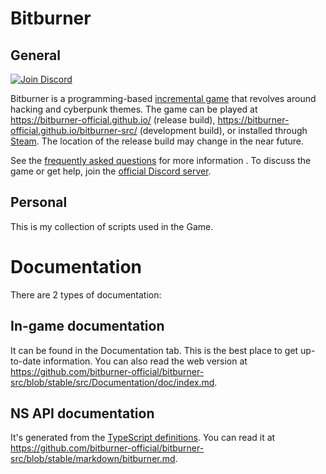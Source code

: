 # Bitburner

## General
[![Join Discord](https://img.shields.io/discord/415207508303544321)](https://discord.gg/TFc3hKD)

Bitburner is a programming-based [incremental game](https://en.wikipedia.org/wiki/Incremental_game)
that revolves around hacking and cyberpunk themes.
The game can be played at https://bitburner-official.github.io/ (release build), https://bitburner-official.github.io/bitburner-src/ (development build), or installed through [Steam](https://store.steampowered.com/app/1812820/Bitburner/).
The location of the release build may change in the near future.

See the [frequently asked questions](./doc/FAQ.md) for more information . To discuss the game or get help, join the [official Discord server](https://discord.gg/TFc3hKD).

## Personal
This is my collection of scripts used in the Game.

# Documentation

There are 2 types of documentation:

## In-game documentation
It can be found in the Documentation tab. This is the best place to get up-to-date information. You can also read the web version at https://github.com/bitburner-official/bitburner-src/blob/stable/src/Documentation/doc/index.md.

## NS API documentation
It's generated from the [TypeScript definitions](./src/ScriptEditor/NetscriptDefinitions.d.ts). You can read it at https://github.com/bitburner-official/bitburner-src/blob/stable/markdown/bitburner.md.